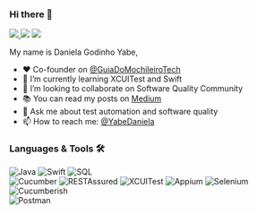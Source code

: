 ### Hi there 👋

<p align="left">
<a href="https://www.linkedin.com/in/daniela-yabe-12ba19b3/"><img src="https://img.shields.io/badge/-LinkedIn-0077B5?style=flat&logo=Linkedin&logoColor=white"/> </a <a href="https://www.instagram.com/daniyabe/"><img src="https://img.shields.io/badge/-Instagram-E4405F?style=flat&logo=instagram&logoColor=white"/></a> <a href="https://medium.com/@danielayabe"><img src="https://img.shields.io/badge/-Medium-%2312100E?style=flat&logo=medium&logoColor=white"/></a>
</p>

My name is Daniela Godinho Yabe,

- :heart: Co-founder on [@GuiaDoMochileiroTech](https://github.com/GuiaDoMochileiroTech)
- 🌱 I’m currently learning XCUITest and Swift
- 👯 I’m looking to collaborate on Software Quality Community
- 📚 You can read my posts on [Medium](https://medium.com/@danielayabe)
- 💬 Ask me about test automation and software quality
- 📫 How to reach me: [@YabeDaniela](https://twitter.com/YabeDaniela)

### Languages & Tools 🛠  
![Java](https://img.shields.io/badge/-Java-05122A?style=flat&color=green)&nbsp;![Swift](https://img.shields.io/badge/-Swift-05122A?style=flat&color=green)&nbsp;![SQL](https://img.shields.io/badge/-SQL-05122A?style=flat&color=green)&nbsp;  
![Cucumber](https://img.shields.io/badge/-Cucumber-05122A?style=flat&color=orange)&nbsp;![RESTAssured](https://img.shields.io/badge/-RESTAssured-05122A?style=flat&color=orange)&nbsp;![XCUITest](https://img.shields.io/badge/-XCUITest-05122A?style=flat&color=orange)&nbsp;![Appium](https://img.shields.io/badge/-Appium-05122A?style=flat&color=orange)&nbsp;![Selenium](https://img.shields.io/badge/-Selenium-05122A?style=flat&color=orange)&nbsp;![Cucumberish](https://img.shields.io/badge/-Cucumberish-05122A?style=flat&color=orange)&nbsp;  
![Postman](https://img.shields.io/badge/-Postman-05122A?style=flat&color=gray)&nbsp;  
